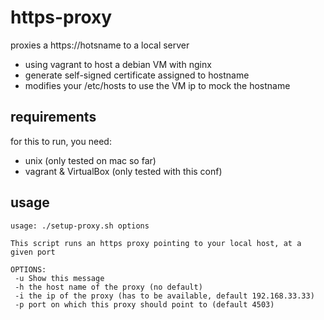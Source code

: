 # https-proxy
proxies a https://hotsname to a local server
- using vagrant to host a debian VM with nginx
- generate self-signed certificate assigned to hostname
- modifies your /etc/hosts to use the VM ip to mock the hostname

## requirements
for this to run, you need: 
- unix (only tested on mac so far)
- vagrant & VirtualBox (only tested with this conf)

## usage
```
usage: ./setup-proxy.sh options

This script runs an https proxy pointing to your local host, at a given port

OPTIONS:
 -u Show this message
 -h the host name of the proxy (no default)
 -i the ip of the proxy (has to be available, default 192.168.33.33)
 -p port on which this proxy should point to (default 4503)
```
